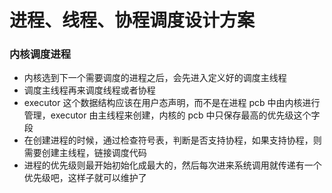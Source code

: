 # 进程、线程、协程调度设计方案

### 内核调度进程
* 内核选到下一个需要调度的进程之后，会先进入定义好的调度主线程
* 调度主线程再来调度线程或者协程
* executor 这个数据结构应该在用户态声明，而不是在进程 pcb 中由内核进行管理，executor 由主线程来创建，内核的 pcb 中只保存最高的优先级这个字段
* 在创建进程的时候，通过检查符号表，判断是否支持协程，如果支持协程，则需要创建主线程，链接调度代码
* 进程的优先级则最开始初始化成最大的，然后每次进来系统调用就传递有一个优先级吧，这样子就可以维护了
